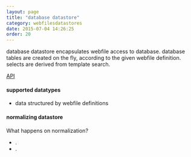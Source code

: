 ```yaml
---
layout: page
title: "database datastore"
category: webfilesdatastores
date: 2015-07-04 14:26:25
order: 20
---
```


database datastore encapsulates webfile access to database. database tables are created on the fly, according to the given webfile definition. selects are derived from template search.

[API](http://sebastianmonzel.github.io/webfiles-framework-php-api/class-webfilesframework.core.datasystem.file.format.MWebfileStream.html)


#### supported datatypes
 - data structured by webfile definitions


#### normalizing datastore

What happens on normalization?

 - .
 - .
